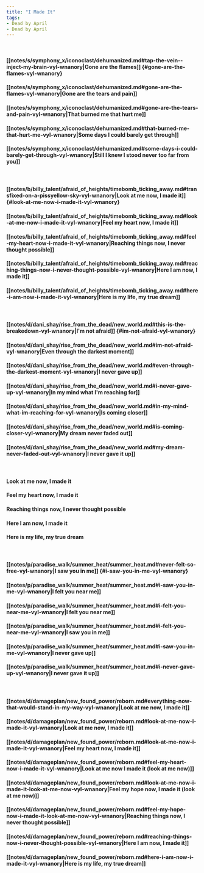 ```yaml
---
title: "I Made It"
tags:
- Dead by April
- Dead by April
---
```

&nbsp;
#### [[notes/s/symphony_x/iconoclast/dehumanized.md#tap-the-vein--inject-my-brain-vyl-wnanory|Gone are the flames]] {#gone-are-the-flames-vyl-wnanory}
#### [[notes/s/symphony_x/iconoclast/dehumanized.md#gone-are-the-flames-vyl-wnanory|Gone are the tears and pain]]
#### [[notes/s/symphony_x/iconoclast/dehumanized.md#gone-are-the-tears-and-pain-vyl-wnanory|That burned me that hurt me]]
#### [[notes/s/symphony_x/iconoclast/dehumanized.md#that-burned-me-that-hurt-me-vyl-wnanory|Some days I could barely get through]]
#### [[notes/s/symphony_x/iconoclast/dehumanized.md#some-days-i-could-barely-get-through-vyl-wnanory|Still I knew I stood never too far from you]]
&nbsp;
#### [[notes/b/billy_talent/afraid_of_heights/timebomb_ticking_away.md#transfixed-on-a-pissyellow-sky-vyl-wnanory|Look at me now, I made it]] {#look-at-me-now-i-made-it-vyl-wnanory}
#### [[notes/b/billy_talent/afraid_of_heights/timebomb_ticking_away.md#look-at-me-now-i-made-it-vyl-wnanory|Feel my heart now, I made it]]
#### [[notes/b/billy_talent/afraid_of_heights/timebomb_ticking_away.md#feel-my-heart-now-i-made-it-vyl-wnanory|Reaching things now, I never thought possible]]
#### [[notes/b/billy_talent/afraid_of_heights/timebomb_ticking_away.md#reaching-things-now-i-never-thought-possible-vyl-wnanory|Here I am now, I made it]]
#### [[notes/b/billy_talent/afraid_of_heights/timebomb_ticking_away.md#here-i-am-now-i-made-it-vyl-wnanory|Here is my life, my true dream]]
&nbsp;
#### [[notes/d/dani_shay/rise_from_the_dead/new_world.md#this-is-the-breakedown-vyl-wnanory|I'm not afraid]] {#im-not-afraid-vyl-wnanory}
#### [[notes/d/dani_shay/rise_from_the_dead/new_world.md#im-not-afraid-vyl-wnanory|Even through the darkest moment]]
#### [[notes/d/dani_shay/rise_from_the_dead/new_world.md#even-through-the-darkest-moment-vyl-wnanory|I never gave up]]
#### [[notes/d/dani_shay/rise_from_the_dead/new_world.md#i-never-gave-up-vyl-wnanory|In my mind what I'm reaching for]]
#### [[notes/d/dani_shay/rise_from_the_dead/new_world.md#in-my-mind-what-im-reaching-for-vyl-wnanory|Is coming closer]]
#### [[notes/d/dani_shay/rise_from_the_dead/new_world.md#is-coming-closer-vyl-wnanory|My dream never faded out]]
#### [[notes/d/dani_shay/rise_from_the_dead/new_world.md#my-dream-never-faded-out-vyl-wnanory|I never gave it up]]
&nbsp;
#### Look at me now, I made it
#### Feel my heart now, I made it
#### Reaching things now, I never thought possible
#### Here I am now, I made it
#### Here is my life, my true dream
&nbsp;
#### [[notes/p/paradise_walk/summer_heat/summer_heat.md#never-felt-so-free-vyl-wnanory|I saw you in me]] {#i-saw-you-in-me-vyl-wnanory}
#### [[notes/p/paradise_walk/summer_heat/summer_heat.md#i-saw-you-in-me-vyl-wnanory|I felt you near me]]
#### [[notes/p/paradise_walk/summer_heat/summer_heat.md#i-felt-you-near-me-vyl-wnanory|I felt you near me]]
#### [[notes/p/paradise_walk/summer_heat/summer_heat.md#i-felt-you-near-me-vyl-wnanory|I saw you in me]]
#### [[notes/p/paradise_walk/summer_heat/summer_heat.md#i-saw-you-in-me-vyl-wnanory|I never gave up]]
#### [[notes/p/paradise_walk/summer_heat/summer_heat.md#i-never-gave-up-vyl-wnanory|I never gave it up]]
&nbsp;
#### [[notes/d/damageplan/new_found_power/reborn.md#everything-now-that-would-stand-in-my-way-vyl-wnanory|Look at me now, I made it]]
#### [[notes/d/damageplan/new_found_power/reborn.md#look-at-me-now-i-made-it-vyl-wnanory|Look at me now, I made it]]
#### [[notes/d/damageplan/new_found_power/reborn.md#look-at-me-now-i-made-it-vyl-wnanory|Feel my heart now, I made it]]
#### [[notes/d/damageplan/new_found_power/reborn.md#feel-my-heart-now-i-made-it-vyl-wnanory|Look at me now I made it (look at me now)]]
#### [[notes/d/damageplan/new_found_power/reborn.md#look-at-me-now-i-made-it-look-at-me-now-vyl-wnanory|Feel my hope now, I made it (look at me now)]]
#### [[notes/d/damageplan/new_found_power/reborn.md#feel-my-hope-now-i-made-it-look-at-me-now-vyl-wnanory|Reaching things now, I never thought possible]]
#### [[notes/d/damageplan/new_found_power/reborn.md#reaching-things-now-i-never-thought-possible-vyl-wnanory|Here I am now, I made it]]
#### [[notes/d/damageplan/new_found_power/reborn.md#here-i-am-now-i-made-it-vyl-wnanory|Here is my life, my true dream]]
